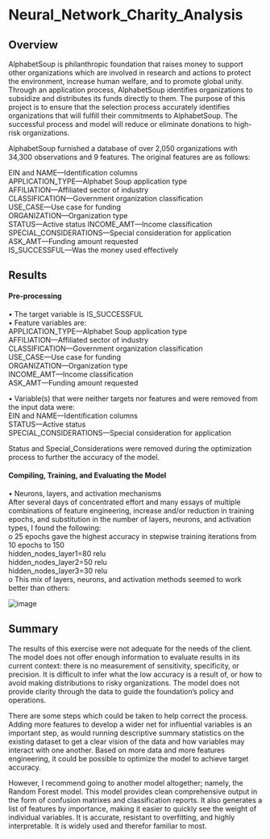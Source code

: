 # Neural_Network_Charity_Analysis  

## Overview   
AlphabetSoup is philanthropic foundation that raises money to support other organizations which are involved in research and actions to protect the environment, increase human welfare, and to promote global unity.  Through an application process, AlphabetSoup identifies organizations to subsidize and distributes its funds directly to them.  The purpose of this project is to ensure that the selection process accurately identifies organizations that will fulfill their commitments to AlphabetSoup.  The successful process and model will reduce or eliminate donations to high-risk organizations.    

AlphabetSoup furnished a database of over 2,050 organizations with 34,300 observations and 9 features.  The original features are as follows:   

EIN and NAME—Identification columns  
APPLICATION_TYPE—Alphabet Soup application type  
AFFILIATION—Affiliated sector of industry  
CLASSIFICATION—Government organization classification  
USE_CASE—Use case for funding  
ORGANIZATION—Organization type  
STATUS—Active status 
INCOME_AMT—Income classification  
SPECIAL_CONSIDERATIONS—Special consideration for application  
ASK_AMT—Funding amount requested  
IS_SUCCESSFUL—Was the money used effectively  

## Results   
#### Pre-processing  
•	The target variable is IS_SUCCESSFUL  
•	Feature variables are:  
APPLICATION_TYPE—Alphabet Soup application type  
AFFILIATION—Affiliated sector of industry  
CLASSIFICATION—Government organization classification  
USE_CASE—Use case for funding  
ORGANIZATION—Organization type  
INCOME_AMT—Income classification  
ASK_AMT—Funding amount requested  

•	Variable(s) that were neither targets nor features and were removed from the input data were:  
EIN and NAME—Identification columns  
STATUS—Active status  
SPECIAL_CONSIDERATIONS—Special consideration for application  

Status and Special_Considerations were removed during the optimization process to further the accuracy of the model.  

#### Compiling, Training, and Evaluating the Model  
•	Neurons, layers, and activation mechanisms   
After several days of concentrated effort and many essays of multiple combinations of feature engineering, increase and/or reduction in training epochs, and substitution in the number of layers, neurons, and activation types, I found the following:  
o	25 epochs gave the highest accuracy in stepwise training iterations from 10 epochs to 150  
hidden_nodes_layer1=80	relu  
hidden_nodes_layer2=50	relu  
hidden_nodes_layer3=30	relu  
o	This mix of layers, neurons, and activation methods seemed to work better than others:

![image](https://user-images.githubusercontent.com/101474477/180889081-7cf64c7a-4d7c-483b-8d16-ac38c66202bd.png)


## Summary  
The results of this exercise were not adequate for the needs of the client.  The model does not offer enough information to evaluate results in its current context: there is no measurement of sensitivity, specificity, or precision.  It is difficult to infer what the low accuracy is a result of, or how to avoid making distributions to risky organizations.  The model does not provide clarity through the data to guide the foundation’s policy and operations.    

There are some steps which could be taken to help correct the process. Adding more features to develop a wider net for influential variables is an important step, as would running descriptive summary statistics on the existing dataset to get a clear vision of the data and how variables may interact with one another. Based on more data and more features engineering, it could be possible to optimize the model to achieve target accuracy.  

However, I recommend going to another model altogether; namely, the Random Forest model. This model provides clean comprehensive output in the form of confusion matrixes and classification reports.  It also generates a list of features by importance, making it easier to quickly see the weight of individual variables. It is accurate, resistant to overfitting, and highly interpretable.  It is widely used and therefor familiar to most.
